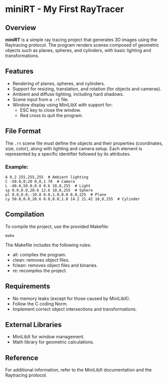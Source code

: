 # miniRT - My First RayTracer

## Overview
**miniRT** is a simple ray tracing project that generates 3D images using the Raytracing protocol. The program renders scenes composed of geometric objects such as planes, spheres, and cylinders, with basic lighting and transformations.

## Features
- Rendering of planes, spheres, and cylinders.
- Support for resizing, translation, and rotation (for objects and cameras).
- Ambient and diffuse lighting, including hard shadows.
- Scene input from a `.rt` file.
- Window display using MiniLibX with support for:
  - ESC key to close the window.
  - Red cross to quit the program.

## File Format
The `.rt` scene file must define the objects and their properties (coordinates, size, color), along with lighting and camera setup. Each element is represented by a specific identifier followed by its attributes.

### Example:
```rt
A 0.2 255,255,255  # Ambient lighting
C -50.0,0,20 0,0,1 70  # Camera
L -40.0,50.0,0.0 0.6 10,0,255  # Light
sp 0.0,0.0,20.6 12.6 10,0,255  # Sphere
pl 0.0,0.0,-10.0 0.0,1.0,0.0 0,0,225  # Plane
cy 50.0,0.0,20.6 0.0,0.0,1.0 14.2 21.42 10,0,255  # Cylinder
```

## Compilation

To compile the project, use the provided Makefile:

```make```

The Makefile includes the following rules:
- all: compiles the program.
- clean: removes object files.
- fclean: removes object files and binaries.
- re: recompiles the project.

## Requirements
- No memory leaks (except for those caused by MiniLibX).
- Follow the C coding Norm.
- Implement correct object intersections and transformations.

## External Libraries
- MiniLibX for window management.
- Math library for geometric calculations.

## Reference
For additional information, refer to the MiniLibX documentation and the Raytracing protocol.
